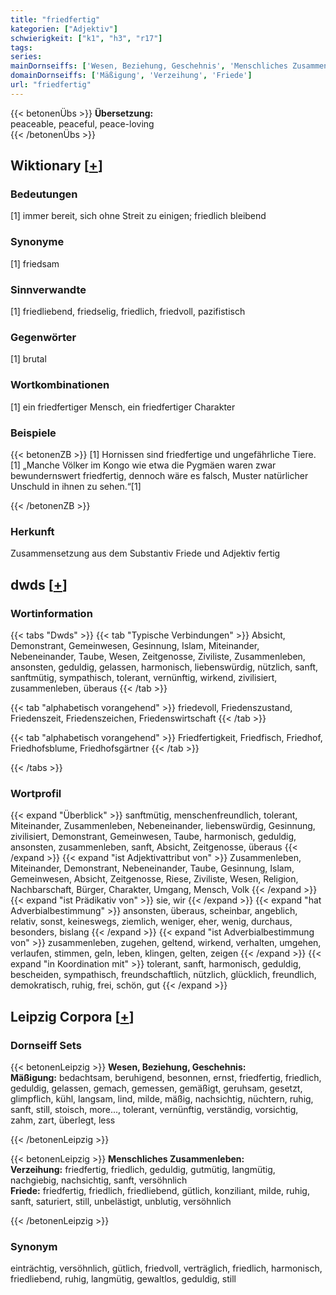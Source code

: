 ```yaml
---
title: "friedfertig"
kategorien: ["Adjektiv"]
schwierigkeit: ["k1", "h3", "r17"]
tags:
series:
mainDornseiffs: ['Wesen, Beziehung, Geschehnis', 'Menschliches Zusammenleben']
domainDornseiffs: ['Mäßigung', 'Verzeihung', 'Friede']
url: "friedfertig"
---
```


{{< betonenÜbs >}}
**Übersetzung:**  
peaceable, peaceful, peace-loving  
{{< /betonenÜbs >}}

## Wiktionary [[+](https://de.wiktionary.org/wiki/friedfertig)]

### Bedeutungen
[1] immer bereit, sich ohne Streit zu einigen; friedlich bleibend  

### Synonyme
[1] friedsam  

### Sinnverwandte
[1] friedliebend, friedselig, friedlich, friedvoll, pazifistisch  

### Gegenwörter
[1] brutal  

### Wortkombinationen
[1] ein friedfertiger Mensch, ein friedfertiger Charakter  

### Beispiele
{{< betonenZB >}}
[1] Hornissen sind friedfertige und ungefährliche Tiere.  
[1] „Manche Völker im Kongo wie etwa die Pygmäen waren zwar bewundernswert friedfertig, dennoch wäre es falsch, Muster natürlicher Unschuld in ihnen zu sehen.“[1]  

{{< /betonenZB >}}
### Herkunft
Zusammensetzung aus dem Substantiv Friede und Adjektiv fertig  



## dwds [[+](https://www.dwds.de/wb/friedfertig)]

### Wortinformation
{{< tabs "Dwds" >}}
{{< tab "Typische Verbindungen" >}}
Absicht, Demonstrant, Gemeinwesen, Gesinnung, Islam, Miteinander, Nebeneinander, Taube, Wesen, Zeitgenosse, Ziviliste, Zusammenleben, ansonsten, geduldig, gelassen, harmonisch, liebenswürdig, nützlich, sanft, sanftmütig, sympathisch, tolerant, vernünftig, wirkend, zivilisiert, zusammenleben, überaus
{{< /tab >}}

{{< tab "alphabetisch vorangehend" >}}
friedevoll, Friedenszustand, Friedenszeit, Friedenszeichen, Friedenswirtschaft
{{< /tab >}}

{{< tab "alphabetisch vorangehend" >}}
Friedfertigkeit, Friedfisch, Friedhof, Friedhofsblume, Friedhofsgärtner
{{< /tab >}}

{{< /tabs >}}

### Wortprofil
{{< expand "Überblick" >}} sanftmütig, menschenfreundlich, tolerant, Miteinander, Zusammenleben, Nebeneinander, liebenswürdig, Gesinnung, zivilisiert, Demonstrant, Gemeinwesen, Taube, harmonisch, geduldig, ansonsten, zusammenleben, sanft, Absicht, Zeitgenosse, überaus {{< /expand >}}
{{< expand "ist Adjektivattribut von" >}} Zusammenleben, Miteinander, Demonstrant, Nebeneinander, Taube, Gesinnung, Islam, Gemeinwesen, Absicht, Zeitgenosse, Riese, Ziviliste, Wesen, Religion, Nachbarschaft, Bürger, Charakter, Umgang, Mensch, Volk {{< /expand >}}
{{< expand "ist Prädikativ von" >}} sie, wir {{< /expand >}}
{{< expand "hat Adverbialbestimmung" >}} ansonsten, überaus, scheinbar, angeblich, relativ, sonst, keineswegs, ziemlich, weniger, eher, wenig, durchaus, besonders, bislang {{< /expand >}}
{{< expand "ist Adverbialbestimmung von" >}} zusammenleben, zugehen, geltend, wirkend, verhalten, umgehen, verlaufen, stimmen, geln, leben, klingen, gelten, zeigen {{< /expand >}}
{{< expand "in Koordination mit" >}} tolerant, sanft, harmonisch, geduldig, bescheiden, sympathisch, freundschaftlich, nützlich, glücklich, freundlich, demokratisch, ruhig, frei, schön, gut {{< /expand >}}

## Leipzig Corpora [[+](https://corpora.uni-leipzig.de/en/res?word=friedfertig&corpusId=deu_newscrawl-public_2018)]

### Dornseiff Sets
{{< betonenLeipzig >}}
**Wesen, Beziehung, Geschehnis:**  
**Mäßigung:** bedachtsam, beruhigend, besonnen, ernst, friedfertig, friedlich, geduldig, gelassen, gemach, gemessen, gemäßigt, geruhsam, gesetzt, glimpflich, kühl, langsam, lind, milde, mäßig, nachsichtig, nüchtern, ruhig, sanft, still, stoisch, more..., tolerant, vernünftig, verständig, vorsichtig, zahm, zart, überlegt, less  

{{< /betonenLeipzig >}}


{{< betonenLeipzig >}}
**Menschliches Zusammenleben:**  
**Verzeihung:** friedfertig, friedlich, geduldig, gutmütig, langmütig, nachgiebig, nachsichtig, sanft, versöhnlich  
**Friede:** friedfertig, friedlich, friedliebend, gütlich, konziliant, milde, ruhig, sanft, saturiert, still, unbelästigt, unblutig, versöhnlich  

{{< /betonenLeipzig >}}

### Synonym
einträchtig, versöhnlich, gütlich, friedvoll, verträglich, friedlich, harmonisch, friedliebend, ruhig, langmütig, gewaltlos, geduldig, still

